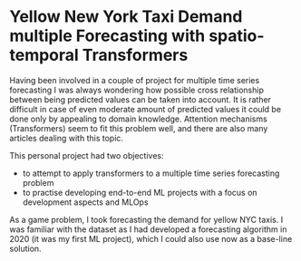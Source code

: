# Yellow New York Taxi Demand multiple Forecasting with spatio-temporal Transformers

Having been involved in a couple of project for multiple time series forecasting I was always wondering how possible cross relationship between being predicted values can be taken into account. It is rather difficult in case of even moderate amount of predicted values it could be done only by appealing to domain knowledge. Attention mechanisms (Transformers) seem to fit this problem well, and there are also many articles dealing with this topic.

This personal project had two objectives: 
- to attempt to apply transformers to a multiple time series forecasting problem
- to practise developing end-to-end ML projects with a focus on development aspects and MLOps

As a game problem, I took forecasting the demand for yellow NYC taxis. I was familiar with the dataset as I had developed a forecasting algorithm in 2020 (it was my first ML project), which I could also use now as a base-line solution.